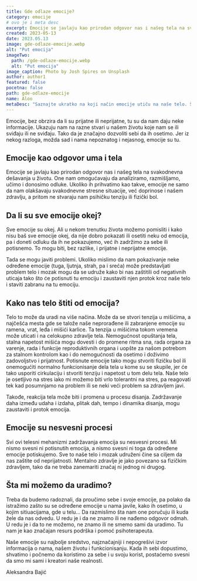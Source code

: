 ```yaml
---
title: Gde odlaze emocije?
category: emocije
# ovo je i meta desc
excerpt: Emocije se javlaju kao prirodan odgovor nas i našeg tela na svakodnevna dešavanja u životu.
created: 2023-05-13
date: 2023.05.13
image: gde-odlaze-emocije.webp
alt: "Put emocija"
imageTwo:
  path: /gde-odlaze-emocije.webp
  alt: "Put emocija"
image_caption: Photo by Josh Spires on Unsplash
author: author1
featured: false
pocetna: false
path: gde-odlaze-emocije
name: Aloo
metaDesc: "Saznajte ukratko na koji način emocije utiču na naše telo. Šta se dešava ako osećamo emocije koje ne želimo da pokažemo i da li smo svesni šta nam se tada dešava?"
---
```


Emocije, bez obrzira da li su  prijatne ili neprijatne, tu su da nam daju neke informacije. Ukazuju nam na razne stvari u našem životu koje nam se ili sviđaju ili ne sviđaju. Tako da je značajno dozvoliti sebi da ih osetimo. Jer iz nekog razloga, možda sad i nama nepoznatog i nejasnog, emocije su tu. 

## Emocije kao odgovor uma i tela

Emocije se javlaju kao prirodan odgovor nas i našeg tela na svakodnevna dešavanja u životu. One nam omogućavaju da analiziramo, razmišljamo, učimo i donosimo odluke. Ukoliko ih prihvatimo kao takve, emocije ne samo da nam olakšavaju svakodnevne stresne situacije, već doprinose i našem zdravlju, a pritom ne stvaraju nam psihičku tenziju ili fizički bol. 

## Da li su sve emocije okej?

Sve emocije su okej. Ali u nekom trenutku života možemo pomisliti i  kako nisu baš sve emocije okej, da nije dobro pokazati ili osetiti neku od emocija, pa i doneti odluku da ih ne pokazujemo, već ih zadržimo za sebe ili potisnemo. To mogu biti, bez razlike, i prijatne i neprijatne emocije. 

Tada se mogu javiti problemi. Ukoliko mislimo da nam pokazivanje neke određene emocije (tuga, ljutnja, strah, pa i sreća) može predstavljati problem telo i mozak mogu da se udruže kako bi nas zaštitili od negativnih uticaja tako što će potisnuti tu emociju i zaustaviti njen protok kroz naše telo i staviti zabranu na tu emociju.

## Kako nas telo štiti od emocija?

Telo to može da uradi na više načina. Može da se stvori tenzija u mišićima, a najčešća mesta gde se talože naše neprorađene ili zabranjene emocije su ramena, vrat, leđa i mišići karlice. Ta tenzija u mišićima tokom vremena može uticati i na celokupno zdravlje tela. Nemogućnost opuštanja tela, stalna napetost mišića mogu dovesti i  do promene ritma sna, rada organa za varenje, rada i funkcije  reproduktivnih organa i uopšte za našom potrebom za stalnom kontrolom kao  i  do nemogućnosti da osetimo i doživimo zadovoljstvo i prijatnost. 
Potisnute emocije tako mogu stvoriti fizičku bol ili onemogućiti normalno funkcionisanje dela tela u kome su se skupile, jer će tako usporiti cirkulaciju i stvoriti tenziju i napetost  u tom delu tela. Naše telo je osetljivo na stres iako mi možemo biti vrlo tolerantni na stres, pa reagovati tek kad posumnjamo na problem ili  se neki veći problem sa zdravljem javi. 

Takođe, reakcija tela može biti i promena u procesu disanja. Zadržavanje daha između udaha i izdaha, plitak dah, tempo i dinamika disanja, mogu zaustaviti i  protok emocija.

## Emocije su nesvesni procesi

Svi ovi telesni mehanizmi zadržavanja emocija su nesvesni procesi. Mi nismo svesni ni potisnutih emocija, a nismo svesni ni toga da određene emocije potiskujemo. Sve to naše telo i mozak udruženi čine sa ciljem da nas zaštite od neprijatnosti.  Mentalno zdravlje je jako povezano sa fizičkim zdravljem, tako da ne treba zanemariti značaj ni jednog ni drugog. 

## Šta mi možemo da uradimo?

Treba da budemo radoznali, da proučimo sebe i svoje emocije, pa polako da istražimo zašto su se određene emocije u nama javile, kako ih osetimo, u kojim sitiuacijama,  gde u telu...  Da razmislimo šta nam one poručuju ili kuda žele da nas odvedu. U redu je i da ne znamo ili ne nađemo odgovor odmah. U redu je i da to ne možemo, ne znamo ili ne smemo sami da uradimo. Tu nam je kao značajan resurs podrška i pomoć psihoterapeuta. 

Naše emocije su najbolje sredstvo, najznačajniji i nepogrešivi izvor informacija o nama, našem životu i funkcionisanju. Kada ih sebi dopustimo, shvatimo i počnemo da koristimo za sebe i  u svoju korist, postaćemo svesni da smo mi sami i kreatori naše realnosti.

Aleksandra Bajić
